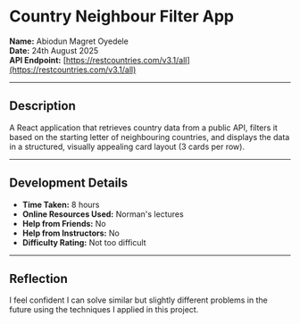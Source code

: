 # Country Neighbour Filter App

**Name:** Abiodun Magret Oyedele  
**Date:** 24th August 2025  
**API Endpoint:** [https://restcountries.com/v3.1/all](https://restcountries.com/v3.1/all)

---

## Description

A React application that retrieves country data from a public API, filters it based on the starting letter of neighbouring countries, and displays the data in a structured, visually appealing card layout (3 cards per row).

---

## Development Details

- **Time Taken:** 8 hours  
- **Online Resources Used:** Norman's lectures  
- **Help from Friends:** No  
- **Help from Instructors:** No  
- **Difficulty Rating:** Not too difficult  

---

## Reflection

I feel confident I can solve similar but slightly different problems in the future using the techniques I applied in this project.
